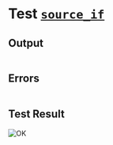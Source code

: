 # Test [`source_if`](../doc/tests/statement_usage.md#L60)

## Output

```,plain
```

## Errors

```,plain
```

## Test Result

![OK](../doc/tests/.test/source_if.png)
